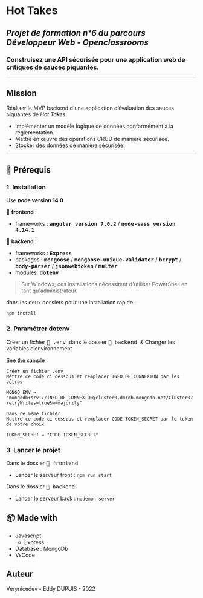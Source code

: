 # Hot Takes

## *Projet de formation n°6 du parcours Développeur Web - Openclassrooms*
### Construisez une API sécurisée pour une application web de critiques de sauces piquantes.

-----------------

## Mission

Réaliser le MVP backend d'une application d’évaluation des sauces piquantes de *Hot Takes*.

* Implémenter un modèle logique de données conformément à la réglementation.
* Mettre en œuvre des opérations CRUD de manière sécurisée.
* Stocker des données de manière sécurisée.

***

## :wrench: Prérequis

### 1. Installation

Use **node version 14.0** 

:file_folder: **frontend** :

* frameworks : <kbd>**angular version 7.0.2**</kbd> / <kbd>**node-sass version 4.14.1**</kbd>


:file_folder: **backend** :

* frameworks :  <kbd>**Express**</kbd>
* packages : <kbd>**mongoose**</kbd> / <kbd>**mongoose-unique-validator**</kbd> / <kbd>**bcrypt**</kbd> / <kbd>**body-parser**</kbd> / <kbd>**jsonwebtoken**</kbd> / <kbd>**multer**</kbd>
* modules: <kbd>**dotenv**</kbd>

> Sur Windows, ces installations nécessitent d'utiliser PowerShell en tant qu'administrateur.

dans les deux dossiers pour une installation rapide :
```
npm install
```

### 2. Paramétrer dotenv

Créer un fichier <kbd> :page_facing_up: .env </kbd> dans le dossier <kbd> :file_folder: backend </kbd> & Changer les variables d’environnement

[See the sample](/backend/.env_sample)

```
Créer un fichier .env 
Mettre ce code ci dessous et remplacer INFO_DE_CONNEXION par les vôtres

MONGO_ENV = "mongodb+srv://INFO_DE_CONNEXION@cluster0.dmrqb.mongodb.net/Cluster0?retryWrites=true&w=majority"

Dans ce même fichier 
Mettre ce code ci dessous et remplacer CODE TOKEN_SECRET par le token de votre choix

TOKEN_SECRET = "CODE TOKEN_SECRET"
```

### 3. Lancer le projet

Dans le dossier <kbd> :file_folder: frontend </kbd>
- Lancer le serveur front : `npm run start`

Dans le dossier <kbd> :file_folder: backend </kbd>
- Lancer le serveur back : `nodemon server`

## :package: Made with

* Javascript 
    * Express
* Database : MongoDb
* VsCode

## Auteur

Verynicedev - Eddy DUPUIS - 2022

